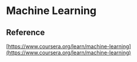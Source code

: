 # Machine Learning

## Reference
[https://www.coursera.org/learn/machine-learning](https://www.coursera.org/learn/machine-learning)